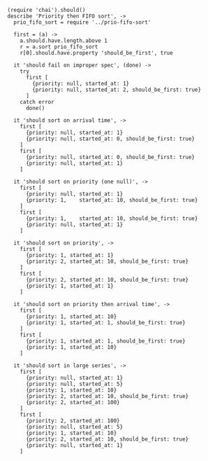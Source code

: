     (require 'chai').should()
    describe 'Priority then FIFO sort', ->
      prio_fifo_sort = require '../prio-fifo-sort'

      first = (a) ->
        a.should.have.length.above 1
        r = a.sort prio_fifo_sort
        r[0].should.have.property 'should_be_first', true

      it 'should fail on improper spec', (done) ->
        try
          first [
            {priority: null, started_at: 1}
            {priority: null, started_at: 2, should_be_first: true}
          ]
        catch error
          done()

      it 'should sort on arrival time', ->
        first [
          {priority: null, started_at: 1}
          {priority: null, started_at: 0, should_be_first: true}
        ]
        first [
          {priority: null, started_at: 0, should_be_first: true}
          {priority: null, started_at: 1}
        ]

      it 'should sort on priority (one null)', ->
        first [
          {priority: null, started_at: 1}
          {priority: 1,    started_at: 10, should_be_first: true}
        ]
        first [
          {priority: 1,    started_at: 10, should_be_first: true}
          {priority: null, started_at: 1}
        ]

      it 'should sort on priority', ->
        first [
          {priority: 1, started_at: 1}
          {priority: 2, started_at: 10, should_be_first: true}
        ]
        first [
          {priority: 2, started_at: 10, should_be_first: true}
          {priority: 1, started_at: 1}
        ]

      it 'should sort on priority then arrival time', ->
        first [
          {priority: 1, started_at: 10}
          {priority: 1, started_at: 1, should_be_first: true}
        ]
        first [
          {priority: 1, started_at: 1, should_be_first: true}
          {priority: 1, started_at: 10}
        ]

      it 'should sort in large series', ->
        first [
          {priority: null, started_at: 1}
          {priority: null, started_at: 5}
          {priority: 1, started_at: 10}
          {priority: 2, started_at: 10, should_be_first: true}
          {priority: 2, started_at: 100}
        ]
        first [
          {priority: 2, started_at: 100}
          {priority: null, started_at: 5}
          {priority: 1, started_at: 10}
          {priority: 2, started_at: 10, should_be_first: true}
          {priority: null, started_at: 1}
        ]
